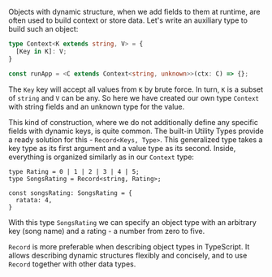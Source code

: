 
Objects with dynamic structure, when we add fields to them at runtime, are often used to build context or store data. Let's write an auxiliary type to build such an object:

```typescript
type Context<K extends string, V> = {
  [Key in K]: V;
}

const runApp = <C extends Context<string, unknown>>(ctx: C) => {};
```

The `Key` key will accept all values from `K` by brute force. In turn, `K` is a subset of `string` and `V` can be any. So here we have created our own type `Context` with string fields and an unknown type for the value.

This kind of construction, where we do not additionally define any specific fields with dynamic keys, is quite common. The built-in Utility Types provide a ready solution for this - `Record<Keys, Type>`. This generalized type takes a key type as its first argument and a value type as its second. Inside, everything is organized similarly as in our `Context` type:

```
type Rating = 0 | 1 | 2 | 3 | 4 | 5;
type SongsRating = Record<string, Rating>;

const songsRating: SongsRating = {
  ratata: 4,
}
```

With this type `SongsRating` we can specify an object type with an arbitrary key (song name) and a rating - a number from zero to five.

`Record` is more preferable when describing object types in TypeScript. It allows describing dynamic structures flexibly and concisely, and to use `Record` together with other data types.
